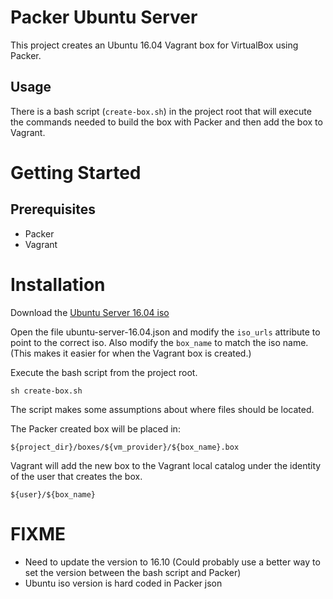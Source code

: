 # Packer Ubuntu Server

This project creates an Ubuntu 16.04 Vagrant box for VirtualBox using Packer.

## Usage

There is a bash script (``create-box.sh``) in the project root that will execute the commands needed to build the box with Packer and then add the box to Vagrant.

# Getting Started

## Prerequisites

- Packer
- Vagrant

# Installation

Download the [Ubuntu Server 16.04 iso](http://releases.ubuntu.com/16.04/ubuntu-16.04.1-server-amd64.iso)

Open the file ubuntu-server-16.04.json and modify the ``iso_urls`` attribute to point to the correct iso. Also modify the ``box_name`` to match the iso name. (This makes it easier for when the Vagrant box is created.)

Execute the bash script from the project root.

```shell
sh create-box.sh
```

The script makes some assumptions about where files should be located.

The Packer created box will be placed in:

```shell
${project_dir}/boxes/${vm_provider}/${box_name}.box
```

Vagrant will add the new box to the Vagrant local catalog under the identity of the user that creates the box.

```shell
${user}/${box_name}
```

# FIXME

- Need to update the version to 16.10 (Could probably use a better way to set the version between the bash script and Packer)
- Ubuntu iso version is hard coded in Packer json
